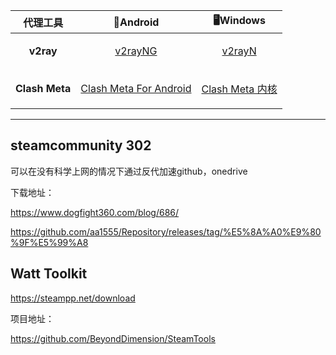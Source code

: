 |  代理工具  | 📱Android  | 🖥Windows  |  
|  ----  | ----   | ----  |  
| <p align="center"><b>v2ray</b></p> | <p align="center">[v2rayNG](https://github.com/2dust/v2rayNG/releases)</p> |<p align="center"> [v2rayN](https://github.com/2dust/v2rayN/releases)</p> |  
| <p align="center"><b>Clash Meta</b></p>  |<p align="center"> [Clash Meta For Android](https://github.com/MetaCubeX/ClashMetaForAndroid/releases) </p>|<p align="center"> [Clash Meta 内核](https://github.com/MetaCubeX/Clash.Meta/releases) </p>|  

<hr>

## steamcommunity 302

可以在没有科学上网的情况下通过反代加速github，onedrive

下载地址：

https://www.dogfight360.com/blog/686/

https://github.com/aa1555/Repository/releases/tag/%E5%8A%A0%E9%80%9F%E5%99%A8

## Watt Toolkit

https://steampp.net/download

项目地址：

https://github.com/BeyondDimension/SteamTools